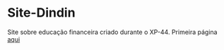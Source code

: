 # Site-Dindin
 Site sobre educação financeira criado durante o XP-44.
Primeira página [aqui](https://muryllohenriq.github.io/Site-Dindin/site/index.html)
